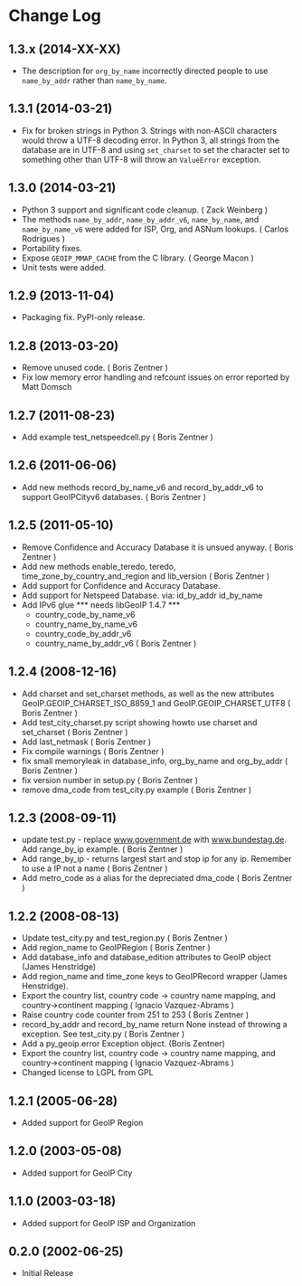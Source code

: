 # Change Log

## 1.3.x (2014-XX-XX)

* The description for `org_by_name` incorrectly directed people to use
  `name_by_addr` rather than `name_by_name`.

## 1.3.1 (2014-03-21)

* Fix for broken strings in Python 3. Strings with non-ASCII characters
  would throw a UTF-8 decoding error. In Python 3, all strings from the
  database are in UTF-8 and using `set_charset` to set the character set
  to something other than UTF-8 will throw an `ValueError` exception.

## 1.3.0 (2014-03-21)

* Python 3 support and significant code cleanup. ( Zack Weinberg )
* The methods `name_by_addr`, `name_by_addr_v6`, `name_by_name`, and
  `name_by_name_v6` were added for ISP, Org, and ASNum lookups.
  ( Carlos Rodrigues )
* Portability fixes.
* Expose `GEOIP_MMAP_CACHE` from the C library. ( George Macon )
* Unit tests were added.

## 1.2.9 (2013-11-04)

* Packaging fix. PyPI-only release.

## 1.2.8 (2013-03-20)
* Remove unused code. ( Boris Zentner )
* Fix low memory error handling and refcount issues on error
  reported by Matt Domsch

## 1.2.7 (2011-08-23)
* Add example test_netspeedcell.py ( Boris Zentner )

## 1.2.6 (2011-06-06)
* Add new methods record_by_name_v6 and record_by_addr_v6 to support
  GeoIPCityv6 databases. ( Boris Zentner )

## 1.2.5 (2011-05-10)
* Remove Confidence and Accuracy Database it is unsued anyway. ( Boris
  Zentner )
* Add new methods enable_teredo, teredo, time_zone_by_country_and_region and
  lib_version ( Boris Zentner )
* Add support for Confidence and Accuracy Database.
* Add support for Netspeed Database. via: id_by_addr id_by_name
* Add IPv6 glue *** needs libGeoIP 1.4.7 ***
  * country_code_by_name_v6
  * country_name_by_name_v6
  * country_code_by_addr_v6
  * country_name_by_addr_v6 ( Boris Zentner )

## 1.2.4 (2008-12-16)
* Add charset and set_charset methods, as well as the new attributes
  GeoIP.GEOIP_CHARSET_ISO_8859_1 and GeoIP.GEOIP_CHARSET_UTF8
  ( Boris Zentner )
* Add test_city_charset.py script showing howto use charset and set_charset
  ( Boris Zentner )
* Add last_netmask ( Boris Zentner )
* Fix compile warnings ( Boris Zentner )
* fix small memoryleak in database_info, org_by_name and org_by_addr
  ( Boris Zentner )
* fix version number in setup.py ( Boris Zentner )
* remove dma_code from test_city.py example ( Boris Zentner )

## 1.2.3 (2008-09-11)
* update test.py - replace www.government.de with www.bundestag.de.
  Add range_by_ip example. ( Boris Zentner )
* Add range_by_ip - returns largest start and stop ip for any ip.
  Remember to use a IP not a name ( Boris Zentner )
* Add metro_code as a alias for the depreciated dma_code ( Boris Zentner )

## 1.2.2 (2008-08-13)
* Update test_city.py and test_region.py ( Boris Zentner )
* Add region_name to GeoIPRegion ( Boris Zentner )
* Add database_info and database_edition attributes to GeoIP object
  (James Henstridge)
* Add region_name and time_zone keys to GeoIPRecord wrapper (James
  Henstridge).
* Export the country list, country code -> country name mapping, and
  country->continent mapping ( Ignacio Vazquez-Abrams )
* Raise country code counter from 251 to 253 ( Boris Zentner )
* record_by_addr and record_by_name return None instead of throwing a
  exception. See test_city.py ( Boris Zentner )
* Add a py_geoip.error Exception object. (Boris Zentner)
* Export the country list, country code -> country name mapping, and country->continent
  mapping ( Ignacio Vazquez-Abrams )
* Changed license to LGPL from GPL

## 1.2.1 (2005-06-28)
* Added support for GeoIP Region

## 1.2.0 (2003-05-08)
* Added support for GeoIP City

## 1.1.0 (2003-03-18)
* Added support for GeoIP ISP and Organization

## 0.2.0 (2002-06-25)
* Initial Release
